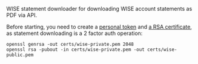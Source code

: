 WISE statement downloader for downloading WISE account statements as PDF
via API.

Before starting, you need to create a [personal token](https://docs.wise.com/api-docs/features/strong-customer-authentication-2fa/personal-token-sca) and [a RSA certificate](https://docs.wise.com/api-docs/features/strong-customer-authentication-2fa/personal-token-sca), as statement downloading is a 2 factor auth operation:

```
openssl genrsa -out certs/wise-private.pem 2048
openssl rsa -pubout -in certs/wise-private.pem -out certs/wise-public.pem
```

